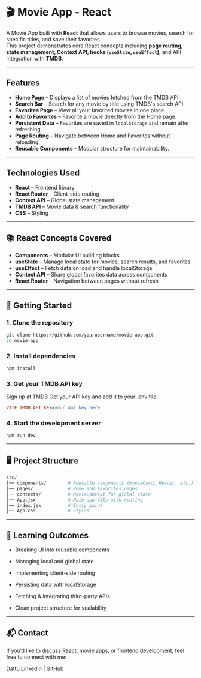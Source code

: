   # 🎬 Movie App - React
  
  A Movie App built with **React** that allows users to browse movies, search for specific titles, and save their favorites.  
  This project demonstrates core React concepts including **page routing, state management, Context API, hooks (`useState`, `useEffect`)**, and API integration with **TMDB**.
  
  ---
  
  ##  Features
  
  - **Home Page** – Displays a list of movies fetched from the TMDB API.
  - **Search Bar** – Search for any movie by title using TMDB's search API.
  - **Favorites Page** – View all your favorited movies in one place.
  - **Add to Favorites** – Favorite a movie directly from the Home page.
  - **Persistent Data** – Favorites are saved in `localStorage` and remain after refreshing.
  - **Page Routing** – Navigate between Home and Favorites without reloading.
  - **Reusable Components** – Modular structure for maintainability.
  
  ---
  
  ##  Technologies Used
  
  - **React** – Frontend library
  - **React Router** – Client-side routing
  - **Context API** – Global state management
  - **TMDB API** – Movie data & search functionality
  - **CSS** – Styling
  
  ---
  
  ## 📚 React Concepts Covered
  
  - **Components** – Modular UI building blocks
  - **useState** – Manage local state for movies, search results, and favorites
  - **useEffect** – Fetch data on load and handle localStorage
  - **Context API** – Share global favorites data across components
  - **React Router** – Navigation between pages without refresh
  
  ---
  
  ## 🔑 Getting Started
  
  ### 1. Clone the repository
  ```bash
  git clone https://github.com/yourusername/movie-app.git
  cd movie-app
```
  ### 2. Install dependencies
  ```bash
  npm install
```
  ### 3. Get your TMDB API key
  Sign up at TMDB
  Get your API key and add it to your .env file:
  
  ```ini
  VITE_TMDB_API_KEY=your_api_key_here
```
  ### 4. Start the development server
  ```bash
  npm run dev
```

---

 ## 🖥️ Project Structure
  ```graphql
  src/
  │── components/        # Reusable components (MovieCard, Header, etc.)
  │── pages/             # Home and Favorites pages
  │── contexts/          # MovieContext for global state
  │── App.jsx            # Main app file with routing
  │── index.jsx          # Entry point
  │── App.css            # Styles
```

---

  ## 🌟 Learning Outcomes
  - Breaking UI into reusable components
  
  - Managing local and global state
  
  - Implementing client-side routing
  
  - Persisting data with localStorage
  
  - Fetching & integrating third-party APIs
  
  - Clean project structure for scalability

---
  ## 📬 Contact
  If you’d like to discuss React, movie apps, or frontend development, feel free to connect with me:
  
  Dattu
  LinkedIn | GitHub
